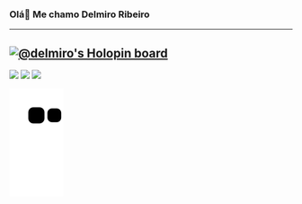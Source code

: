 ### Olá👋 Me chamo Delmiro Ribeiro

---
[![@delmiro's Holopin board](https://holopin.io/api/user/board?user=delmiro)](https://holopin.io/@delmiro)
---
<a href="https://www.instagram.com/delmiro__jr/?hl=pt-br" target="_blank"><img src="https://img.shields.io/badge/-Instagram-%23E4405F?style=for-the-badge&logo=instagram&logoColor=white" target="_blank"></a>
 	<a href="https://www.twitch.tv/mirotec" target="_blank"><img src="https://img.shields.io/badge/Twitch-9146FF?style=for-the-badge&logo=twitch&logoColor=white" target="_blank"></a>
  <a href = "mailto:delmiroribeiro.alpha@gmail.com"><img src="https://img.shields.io/badge/-Gmail-%23333?style=for-the-badge&logo=gmail&logoColor=white" target="_blank"></a>
  
  

  ![Snake animation](https://github.com/rafaballerini/rafaballerini/blob/output/github-contribution-grid-snake.svg)
 

